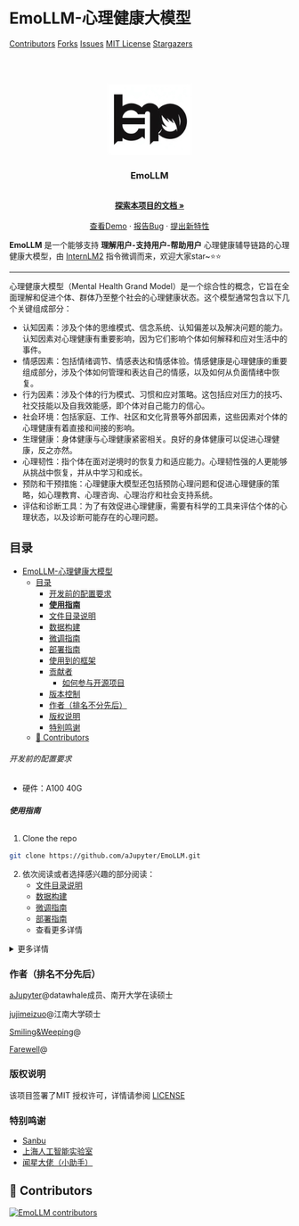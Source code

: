 # EmoLLM-心理健康大模型

<!-- PROJECT SHIELDS -->

[Contributors][contributors-url]
[Forks][forks-url]
[Issues][issues-url]
[MIT License][license-url]
[Stargazers][stars-url]

<!-- PROJECT LOGO -->

<br />

<!-- [![LinkedIn][linkedin-shield]][linkedin-url] -->

<!-- PROJECT LOGO -->

<br />

<p align="center">
  <a href="https://github.com/aJupyter/EmoLLM/">
    <img src="assets/logo.jpeg" alt="Logo" width="30%">
  </a>

<h3 align="center">EmoLLM</h3>
  <p align="center">
    <br />
    <a href="https://github.com/aJupyter/EmoLLM"><strong>探索本项目的文档 »</strong></a>
    <br />
    <br />
    <a href="https://github.com/aJupyter/EmoLLM/tree/main/demo">查看Demo</a>
    ·
    <a href="https://github.com/aJupyter/EmoLLM/issues">报告Bug</a>
    ·
    <a href="https://github.com/aJupyter/EmoLLM/issues">提出新特性</a>
  </p>

</p>

<!-- 本篇README.md面向开发者 -->

**EmoLLM** 是一个能够支持 **理解用户-支持用户-帮助用户** 心理健康辅导链路的心理健康大模型，由 [InternLM2](https://github.com/InternLM/InternLM) 指令微调而来，欢迎大家star~⭐⭐

---

心理健康大模型（Mental Health Grand Model）是一个综合性的概念，它旨在全面理解和促进个体、群体乃至整个社会的心理健康状态。这个模型通常包含以下几个关键组成部分：

- 认知因素：涉及个体的思维模式、信念系统、认知偏差以及解决问题的能力。认知因素对心理健康有重要影响，因为它们影响个体如何解释和应对生活中的事件。
- 情感因素：包括情绪调节、情感表达和情感体验。情感健康是心理健康的重要组成部分，涉及个体如何管理和表达自己的情感，以及如何从负面情绪中恢复。
- 行为因素：涉及个体的行为模式、习惯和应对策略。这包括应对压力的技巧、社交技能以及自我效能感，即个体对自己能力的信心。
- 社会环境：包括家庭、工作、社区和文化背景等外部因素，这些因素对个体的心理健康有着直接和间接的影响。
- 生理健康：身体健康与心理健康紧密相关。良好的身体健康可以促进心理健康，反之亦然。
- 心理韧性：指个体在面对逆境时的恢复力和适应能力。心理韧性强的人更能够从挑战中恢复，并从中学习和成长。
- 预防和干预措施：心理健康大模型还包括预防心理问题和促进心理健康的策略，如心理教育、心理咨询、心理治疗和社会支持系统。
- 评估和诊断工具：为了有效促进心理健康，需要有科学的工具来评估个体的心理状态，以及诊断可能存在的心理问题。

## 目录

- [EmoLLM-心理健康大模型](#emollm-心理健康大模型)
  - [目录](#目录)
    - [开发前的配置要求](#开发前的配置要求)
    - [**使用指南**](#使用指南)
    - [文件目录说明](#文件目录说明)
    - [数据构建](#数据构建)
    - [微调指南](#微调指南)
    - [部署指南](#部署指南)
    - [使用到的框架](#使用到的框架)
    - [贡献者](#贡献者)
      - [如何参与开源项目](#如何参与开源项目)
    - [版本控制](#版本控制)
    - [作者（排名不分先后）](#作者排名不分先后)
    - [版权说明](#版权说明)
    - [特别鸣谢](#特别鸣谢)
  - [🌟 Contributors](#-contributors)

###### 开发前的配置要求

- 硬件：A100 40G

###### **使用指南**

1. Clone the repo

```sh
git clone https://github.com/aJupyter/EmoLLM.git
```

2. 依次阅读或者选择感兴趣的部分阅读：
   - [文件目录说明](#文件目录说明)
   - [数据构建](#数据构建)
   - [微调指南](#微调指南)
   - [部署指南](#部署指南)
   - 查看更多详情

<details>
<summary>更多详情</summary>

### 文件目录说明

```
├─assets：图像资源
├─datasets：数据集
├─demo：demo脚本
├─generate_data：生成数据指南
│  └─xinghuo
├─scripts：一些可用工具
└─xtuner_config：微调指南
    └─images
```

### 数据构建

请阅读[数据构建指南](generate_data/tutorial.md)查阅

本次微调用到的数据集见[datasets](datasets/data.json)

### 微调指南

详见[微调指南](xtuner_config/README.md)

### 部署指南

详见[部署指南](demo/README.md)

### 使用到的框架

- [Xtuner](https://github.com/InternLM/xtuner)
- [Trasformers](https://github.com/huggingface/transformers)
- [Pytorch](https://pytorch.org/)
- …

### 贡献者

请阅读 **CONTRIBUTING.md** 查阅为该项目做出贡献的开发者。

#### 如何参与开源项目

贡献使开源社区成为一个学习、激励和创造的绝佳场所。你所作的任何贡献都是**非常感谢**的。

1. Fork the Project
2. Create your Feature Branch (`git checkout -b feature/AmazingFeature`)
3. Commit your Changes (`git commit -m 'Add some AmazingFeature'`)
4. Push to the Branch (`git push origin feature/AmazingFeature`)
5. Open a Pull Request

### 版本控制

该项目使用Git进行版本管理。您可以在repository参看当前可用版本。

</details>

### 作者（排名不分先后）

[aJupyter](https://github.com/aJupyter)@datawhale成员、南开大学在读硕士

[jujimeizuo](https://github.com/jujimeizuo)@江南大学硕士

[Smiling&amp;Weeping](https://github.com/Smiling-Weeping-zhr)@

[Farewell](https://github.com/8baby8)@

### 版权说明

该项目签署了MIT 授权许可，详情请参阅 [LICENSE](https://github.com/aJupyter/EmoLLM/blob/master/LICENSE)

### 特别鸣谢

- [Sanbu](https://github.com/sanbuphy)
- [上海人工智能实验室](https://www.shlab.org.cn/)
- [闻星大佬（小助手）](https://github.com/vansin)

<!-- links -->

<!-- [linkedin-shield]: https://img.shields.io/badge/-LinkedIn-black.svg?style=flat-square&logo=linkedin&colorB=555 -->

<!-- [linkedin-url]: https://linkedin.com/in/aJupyter -->

<!-- 太少了，没必要放 -->

<!-- ## Star History

[![Star History Chart](https://api.star-history.com/svg?repos=aJupyter/EmoLLM&type=Date)](https://star-history.com/#aJupyter/EmoLLM&Date) -->

## 🌟 Contributors

[![EmoLLM contributors](https://contrib.rocks/image?repo=aJupyter/EmoLLM&max=50)](https://github.com/aJupyter/EmoLLM/graphs/contributors)

[your-project-path]: aJupyter/EmoLLM
[contributors-shield]: https://img.shields.io/github/contributors/aJupyter/EmoLLM.svg?style=flat-square
[contributors-url]: https://github.com/aJupyter/EmoLLM/graphs/contributors
[forks-shield]: https://img.shields.io/github/forks/aJupyter/EmoLLM.svg?style=flat-square
[forks-url]: https://github.com/aJupyter/EmoLLM/network/members
[stars-shield]: https://img.shields.io/github/stars/aJupyter/EmoLLM.svg?style=flat-square
[stars-url]: https://github.com/aJupyter/EmoLLM/stargazers
[issues-shield]: https://img.shields.io/github/issues/aJupyter/EmoLLM.svg?style=flat-square
[issues-url]: https://img.shields.io/github/issues/aJupyter/EmoLLM.svg
[license-shield]: https://img.shields.io/github/license/aJupyter/EmoLLM.svg?style=flat-square
[license-url]: https://github.com/aJupyter/EmoLLM/blob/main/LICENSE
